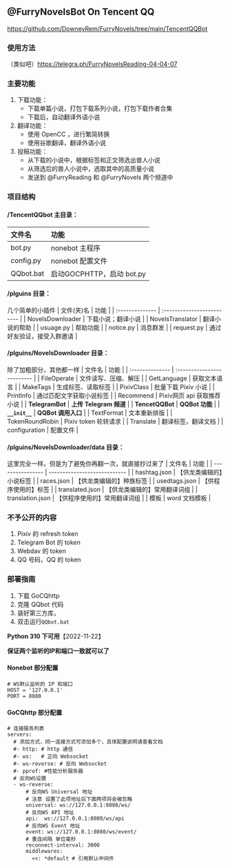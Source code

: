 ## @FurryNovelsBot On Tencent QQ

https://github.com/DowneyRem/FurryNovels/tree/main/TencentQQBot

### 使用方法

（类似吧）https://telegra.ph/FurryNovelsReading-04-04-07

### 主要功能

1. 下载功能：
   - 下载单篇小说，打包下载系列小说，打包下载作者合集
   - 下载后，自动翻译外语小说
2. 翻译功能：
   - 使用 OpenCC ，进行繁简转换
   - 使用谷歌翻译，翻译外语小说
3. 投稿功能：
   - 从下载的小说中，根据标签和正文筛选出兽人小说
   - 从筛选后的兽人小说中，选取其中的高质量小说
   - 发送到 @FurryReading 和 @FurryNovels 两个频道中

### 项目结构
#### /TencentQQbot 主目录：
| 文件名          | 功能                       |
| :-------------- | :------------------------- |
| bot.py          | nonebot 主程序 |
| config.py       | nonebot 配置文件 |
| QQbot.bat       | 启动GOCPHTTP，启动 bot.py |

#### /plguins 目录：
几个简单的小插件
| 文件(夹)名        | 功能                       |
| :--------------  | :------------------------- |
| NovelsDownloader | 下载小说；翻译小说         |
| NovelsTranslator | 翻译小说的帮助             |
| usuage.py        | 帮助功能                   |
| notice.py        | 消息群发                   |
| request.py | 通过好友验证，接受入群邀请 |

#### /plguins/NovelsDownloader 目录：
除了加粗部分，其他都一样
| 文件名           | 功能                       |
| :-------------- | :------------------------- |
| FileOperate     | 文件读写、压缩、解压       |
| GetLanguage     | 获取文本语言               |
| MakeTags        | 生成标签、读取标签         |
| PixivClass      | 批量下载 Pixiv 小说        |
| PrintInfo       | 通过匹配文字获取小说标签     |
| Recommend       | Pixiv网页 api 获取推荐小说 |
| **TelegramBot** | **上传 Telegram 频道**  |
| **TencetQQBot** | **QQBot 功能**         |
| **`__init__`**  | **QQBot 调用入口** |
| TextFormat      | 文本重新排版               |
| TokenRoundRobin | Pixiv token 轮转请求       |
| Translate       | 翻译标签，翻译文档         |
| configuration   | 配置文件                   |

####  /plguins/NovelsDownloader/data 目录：
这里完全一样。但是为了避免你再翻一次，就直接抄过来了
| 文件名            | 功能                         |
| ---------------- | ---------------------------- |
| hashtag.json     | 【供龙类编辑的】小说标签     |
| races.json       | 【供龙类编辑的】种族标签     |
| usedtags.json    | 【供程序使用的】标签         |
| translated.json  | 【供龙类编辑的】常用翻译词组 |
| translation.json | 【供程序使用的】常用翻译词组 |
| 模板              | word 文档模板                |


### 不予公开的内容
1. Pixiv 的 refresh token
2. Telegram Bot 的 token
3. Webdav 的 token
4. QQ 号码，QQ 的 token

### 部署指南
1. 下载 GoCQhttp 
2. 克隆 QQbot 代码
3. 装好第三方库，
4. 双击运行` QQbot.bat ` 

**Python 310 下可用**【2022-11-22】

**保证两个监听的IP和端口一致就可以了**
#### Nonebot 部分配置

```
# WS默认监听的 IP 和端口
HOST = '127.0.0.1'
PORT = 8080
```

#### GoCQhttp 部分配置

```
# 连接服务列表
servers:
  # 添加方式，同一连接方式可添加多个，具体配置说明请查看文档
  #- http: # http 通信
  #- ws:   # 正向 Websocket
  #- ws-reverse: # 反向 Websocket
  #- pprof: #性能分析服务器
  # 反向WS设置
  - ws-reverse:
      # 反向WS Universal 地址
      # 注意 设置了此项地址后下面两项将会被忽略
      universal: ws://127.0.0.1:8080/ws/
      # 反向WS API 地址
      api:  ws://127.0.0.1:8080/ws/api
      # 反向WS Event 地址
      event: ws://127.0.0.1:8080/ws/event/
      # 重连间隔 单位毫秒
      reconnect-interval: 3000
      middlewares:
        <<: *default # 引用默认中间件
```
